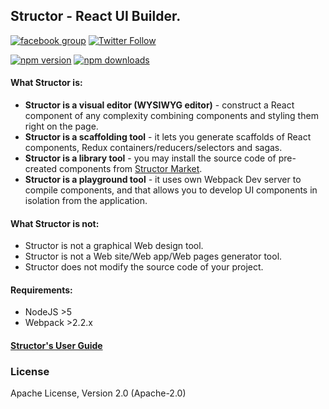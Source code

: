 Structor - React UI Builder.
----------

[![facebook group](https://img.shields.io/badge/facebook%20group-follow-blue.svg?style=flat)](https://www.facebook.com/groups/structor/)
[![Twitter Follow](https://img.shields.io/twitter/follow/@helmetrex.svg?style=social)](https://twitter.com/helmetrex)

[![npm version](https://img.shields.io/npm/v/structor.svg?style=flat)](https://www.npmjs.com/package/structor)
[![npm downloads](https://img.shields.io/npm/dt/structor.svg?style=flat)](https://www.npmjs.com/package/structor)

#### What Structor is:
* **Structor is a visual editor (WYSIWYG editor)** - construct a React component of any complexity combining components and styling them right on the page.
* **Structor is a scaffolding tool** - it lets you generate scaffolds of React components, Redux containers/reducers/selectors and sagas.
* **Structor is a library tool** - you may install the source code of pre-created components from [Structor Market](https://github.com/ipselon/structor-market).
* **Structor is a playground tool** - it uses own Webpack Dev server to compile components, and that allows you to develop UI components in isolation from the application.    

#### What Structor is not:

* Structor is not a graphical Web design tool.
* Structor is not a Web site/Web app/Web pages generator tool.
* Structor does not modify the source code of your project.

#### Requirements:

* NodeJS  >5
* Webpack >2.2.x

#### [Structor's User Guide](https://github.com/ipselon/structor/blob/dev-05/docs/README.md) 

### License
Apache License, Version 2.0 (Apache-2.0)
